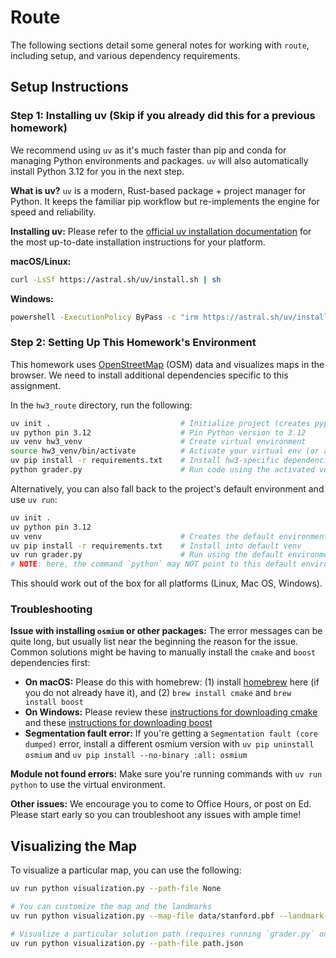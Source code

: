 # Route

The following sections detail some general notes for working with `route`, including setup, and
various dependency requirements.

## Setup Instructions

### Step 1: Installing uv (Skip if you already did this for a previous homework)

We recommend using `uv` as it's much faster than pip and conda for managing Python environments and packages. `uv` will also automatically install Python 3.12 for you in the next step.

**What is uv?** `uv` is a modern, Rust-based package + project manager for Python. It keeps the familiar pip workflow but re-implements the engine for speed and reliability.

**Installing uv:** Please refer to the [official uv installation documentation](https://docs.astral.sh/uv/#installation) for the most up-to-date installation instructions for your platform.

**macOS/Linux:**
```bash
curl -LsSf https://astral.sh/uv/install.sh | sh
```

**Windows:**
```bash
powershell -ExecutionPolicy ByPass -c "irm https://astral.sh/uv/install.ps1 | iex"
```

### Step 2: Setting Up This Homework's Environment

This homework uses [OpenStreetMap](https://www.openstreetmap.org/) (OSM) data and visualizes maps in the browser. We need to install additional dependencies specific to this assignment.

In the `hw3_route` directory, run the following:

```bash
uv init .                             # Initialize project (creates pyproject.toml)
uv python pin 3.12                    # Pin Python version to 3.12
uv venv hw3_venv                      # Create virtual environment
source hw3_venv/bin/activate          # Activate your virtual env (or activate.fish for fish shell)
uv pip install -r requirements.txt    # Install hw3-specific dependencies
python grader.py                      # Run code using the activated venv's `python`
```

Alternatively, you can also fall back to the project's default environment and use `uv run`:
```bash
uv init .
uv python pin 3.12
uv venv                               # Creates the default environment (no name)
uv pip install -r requirements.txt    # Install into default venv
uv run grader.py                      # Run using the default environment
# NOTE: here, the command `python` may NOT point to this default environment and may thus fail.
```

This should work out of the box for all platforms (Linux, Mac OS, Windows).

### Troubleshooting

**Issue with installing `osmium` or other packages:**
The error messages can be quite long, but usually list near the beginning the reason for the issue. Common solutions might be having to manually install the `cmake` and `boost` dependencies first:

- **On macOS:** Please do this with homebrew: (1) install [homebrew](https://brew.sh/) here (if you do not already have it), and (2) `brew install cmake` and `brew install boost`
- **On Windows:** Please review these [instructions for downloading cmake](https://cmake.org/download/) and these [instructions for downloading boost](https://www.geeksforgeeks.org/how-to-install-c-boost-libraries-on-windows/)
- **Segmentation fault error:** If you're getting a `Segmentation fault (core dumped)` error, install a different osmium version with `uv pip uninstall osmium` and `uv pip install --no-binary :all: osmium`

**Module not found errors:**
Make sure you're running commands with `uv run python` to use the virtual environment.

**Other issues:**
We encourage you to come to Office Hours, or post on Ed. Please start early so you can troubleshoot any issues with ample time!

## Visualizing the Map

To visualize a particular map, you can use the following:

```bash
uv run python visualization.py --path-file None

# You can customize the map and the landmarks
uv run python visualization.py --map-file data/stanford.pbf --landmark-file data/stanford-landmarks.json --path-file None

# Visualize a particular solution path (requires running `grader.py` on question 1b/2c first!)
uv run python visualization.py --path-file path.json
```

